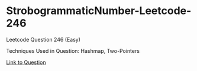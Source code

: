 # StrobogrammaticNumber-Leetcode-246

Leetcode Question 246 (Easy)

Techniques Used in Question:
Hashmap, Two-Pointers

[Link to Question](https://leetcode.com/problems/strobogrammatic-number/)
